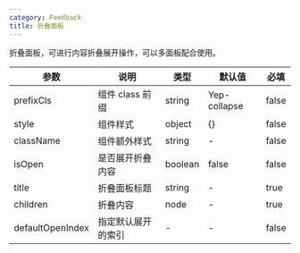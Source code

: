 ```yaml
---
category: Feedback
title: 折叠面板
---
```


折叠面板，可进行内容折叠展开操作，可以多面板配合使用。

<DEMO>

| 参数             | 说明               | 类型    | 默认值       | 必填  |
| ---------------- | ------------------ | ------- | ------------ | ----- |
| prefixCls        | 组件 class 前缀    | string  | Yep-collapse | false |
| style            | 组件样式           | object  | {}           | false |
| className        | 组件额外样式       | string  | -            | false |
| isOpen           | 是否展开折叠内容   | boolean | false        | false |
| title            | 折叠面板标题       | string  | -            | true  |
| children         | 折叠内容           | node    | -            | true  |
| defaultOpenIndex | 指定默认展开的索引 | -       | -            | false |
